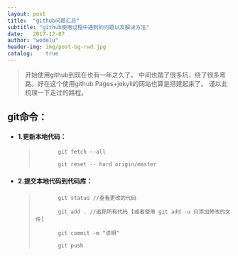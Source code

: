 ```yaml
---
layout:	post
title:	"github问题汇总"
subtitle: "github使用过程中遇到的问题以及解决方法"
date:	2017-12-07
author:	"wodelu"
header-img: img/post-bg-rwd.jpg
catalog:	true
---
```


> 开始使用github到现在也有一年之久了。
> 中间也踏了很多坑，绕了很多弯路。好在这个使用github Pages+jekyll的网站也算是搭建起来了。
> 谨以此梳理一下走过的路程。


## git命令：
 - #### 1.更新本地代码：
 	>            git fetch --all
 	>            
	>            git reset -- hard origin/master
	>            
 - #### 2.提交本地代码到代码库：
 	>            git status //查看更改的代码
 	>            
 	>            git add . //追踪所有代码 [或者使用 git add -u 只添加修改的文件]
 	>            
 	>            git commit -m "说明" 
 	>            
 	>            git push
